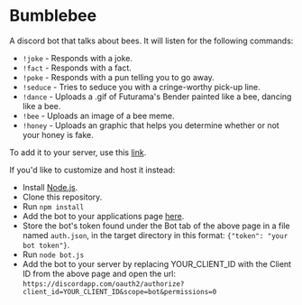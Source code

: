 # Bumblebee
A discord bot that talks about bees. It will listen for the following commands:

* `!joke` - Responds with a joke.
* `!fact` - Responds with a fact.
* `!poke` - Responds with a pun telling you to go away.
* `!seduce` - Tries to seduce you with a cringe-worthy pick-up line.
* `!dance` - Uploads a .gif of Futurama's Bender painted like a bee, dancing like a bee.
* `!bee` - Uploads an image of a bee meme.
* `!honey` - Uploads an graphic that helps you determine whether or not your honey is fake.

To add it to your server, use this [link](https://discordapp.com/oauth2/authorize?client_id=545813213057515522&scope=bot&permissions=0). 

If you'd like to customize and host it instead:

* Install [Node.js](https://nodejs.org/en/).
* Clone this repository.
* Run <code>npm install</code>
* Add the bot to your applications page [here](https://discordapp.com/developers/applications/).
* Store the bot's token found under the Bot tab of the above page in a file named <code>auth.json</code>, in the target directory in this format: `{"token": "your bot token"}`.
* Run <code>node bot.js</code>
* Add the bot to your server by replacing YOUR_CLIENT_ID with the Client ID from the above page and open the url: `https://discordapp.com/oauth2/authorize?client_id=YOUR_CLIENT_ID&scope=bot&permissions=0`
